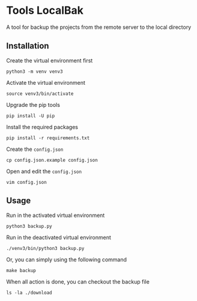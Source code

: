 # Tools LocalBak

A tool for backup the projects from the remote server to the local directory

## Installation

Create the virtual environment first

    python3 -m venv venv3

Activate the virtual environment

    source venv3/bin/activate

Upgrade the pip tools

    pip install -U pip

Install the required packages

    pip install -r requirements.txt

Create the `config.json`

    cp config.json.example config.json

Open and edit the `config.json`

    vim config.json

## Usage

Run in the activated virtual environment

    python3 backup.py

Run in the deactivated virtual environment

    ./venv3/bin/python3 backup.py

Or, you can simply using the following command

    make backup

When all action is done, you can checkout the backup file

    ls -la ./download
